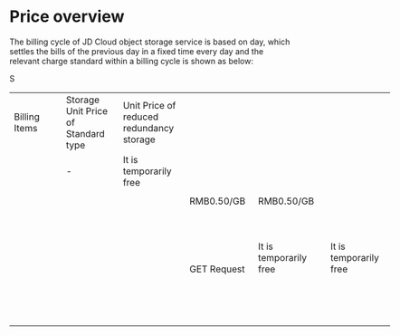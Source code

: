 # Price overview

The billing cycle of JD Cloud object storage service is based on day, which settles the bills of the previous day in a fixed time every day and the relevant charge standard within a billing cycle is shown as below:

<body link="#0563C1" vlink="#954F72">

<table border=0 cellpadding=0 cellspacing=0 width=673 style='border-collapse:
 collapse;table-layout:fixed;width:505pt;border-spacing: 0px;font-variant-ligatures: normal;
 font-variant-caps: normal;orphans: 2;text-align:start;widows: 2;-webkit-text-stroke-width: 0px;
 text-decoration-style: initial;text-decoration-color: initial'>
 <col width=96 style='mso-width-source:userset;mso-width-alt:3072;width:72pt'>
 <col width=160 style='mso-width-source:userset;mso-width-alt:5120;width:120pt'>
 <col width=219 style='mso-width-source:userset;mso-width-alt:6997;width:164pt'>
 <col width=198 style='mso-width-source:userset;mso-width-alt:6336;width:149pt'>
 <tr height=40 style='mso-height-source:userset;height:30.0pt'>
  <td colspan=2 height=40 class=xl65 width=256 style=’height:30.0pt;width:192pt’>Billing Items</td>
  <td class=xl65 width=219 style=’border-left:none;width:164pt’>Storage Unit Price of Standard type</td>
  S<td class=xl65 width=198 style=’border-left:none;width:149pt’>Unit Price of reduced redundancy storage</td>
 </tr>
 <tr height=40 style='mso-height-source:userset;height:30.0pt'>
  <td rowspan=3 height=120 class=xl66 width=96 style='height:90.0pt;border-top:
  none;width:72pt’>Storage Capacity</td>
  <td rowspan=2 class=xl66 width=160 style=’border-top:none;width:120pt’>Actual Storage Space Usage</td>
  S<td class=xl66 width=219 style=’border-top:none;border-left:none;width:164pt’>RMB0.00427/GB/day</td>
  <td class=xl66 width=198 style=’border-top:none;border-left:none;width:149pt’>RMB0.00233/GB/day</td>
 </tr>
 <tr height=40 style='mso-height-source:userset;height:30.0pt'>
  <td height=40 class=xl66 width=219 style='height:30.0pt;border-top:none;
  border-left:none;width:164pt’>(RMB0.128/GB/month)</td>
  <td class=xl66 width=198 style=’border-top:none;border-left:none;width:149pt’>(RMB0.07/GB/month)</td>
 </tr>
 <tr height=40 style='mso-height-source:userset;height:30.0pt'>
  <td height=40 class=xl66 width=160 style='height:30.0pt;border-top:none;
  border-left:none;width:120pt’>Data getting back amount</td>
  <td class=xl66 width=219 style='border-top:none;border-left:none;width:164pt'>-</td>
  <td class=xl66 width=198 style=’border-top:none;border-left:none;width:149pt’>It is temporarily free</td>
 </tr>
 <tr height=40 style='mso-height-source:userset;height:30.0pt'>
  <td rowspan=6 height=240 class=xl66 width=96 style='height:180.0pt;
  border-top:none;width:72pt’>Access Traffic</td>
  <td class=xl66 width=160 style=’border-top:none;border-left:none;width:120pt’>Intranet Input Traffic</td>
  <td class=xl66 width=219 style=’border-top:none;border-left:none;width:164pt’>Free</td>
  <td class=xl66 width=198 style=’border-top:none;border-left:none;width:149pt’>Free</td>
 </tr>
 <tr height=40 style='mso-height-source:userset;height:30.0pt'>
  <td height=40 class=xl66 width=160 style='height:30.0pt;border-top:none;
  border-left:none;width:120pt’>Intranet Output Traffic</td>
  <td class=xl66 width=219 style=’border-top:none;border-left:none;width:164pt’>Free</td>
  <td class=xl66 width=198 style=’border-top:none;border-left:none;width:149pt’>Free</td>
 </tr>
 <tr height=40 style='mso-height-source:userset;height:30.0pt'>
  <td height=40 class=xl66 width=160 style='height:30.0pt;border-top:none;
  border-left:none;width:120pt’>Internet Input Traffic</td>
  <td class=xl66 width=219 style=’border-top:none;border-left:none;width:164pt’>Free</td>
  <td class=xl66 width=198 style=’border-top:none;border-left:none;width:149pt’>Free</td>
 </tr>
 <tr height=40 style='mso-height-source:userset;height:30.0pt'>
  <td height=40 class=xl66 width=160 style='height:30.0pt;border-top:none;
  border-left:none;width:120pt’>Internet Output Traffic</td>
  <td class=xl66 width=219 style='border-top:none;border-left:none;width:164pt'>RMB0.50/GB</td>
  <td class=xl66 width=198 style=’border-top:none;border-left:none;width:149pt’>RMB0.50/GB</td>
 </tr>
 <tr height=40 style='mso-height-source:userset;height:30.0pt'>
  <td height=40 class=xl66 width=160 style='height:30.0pt;border-top:none;
  border-left:none;width:120pt’>CDN back-to-source output traffic</td>
  <td class=xl66 width=219 style=’border-top:none;border-left:none;width:164pt’>RMB0.14/GB</td>
  <td class=xl66 width=198 style=’border-top:none;border-left:none;width:149pt’>RMB0.14/GB</td>
 </tr>
 <tr height=40 style='mso-height-source:userset;height:30.0pt'>
  <td height=40 class=xl66 width=160 style='height:30.0pt;border-top:none;
  border-left:none;width:120pt’>Cross-region Replication Traffic</td>
  <td class=xl66 width=219 style=’border-top:none;border-left:none;width:164pt’>It is temporarily free</td>
  <td class=xl66 width=198 style=’border-top:none;border-left:none;width:149pt’>It is temporarily free</td>
 </tr>
 <tr height=40 style='mso-height-source:userset;height:30.0pt'>
  <td rowspan=2 height=80 class=xl66 width=96 style='height:60.0pt;border-top:
  none;width:72pt’>Number of Requests</td>
  <td class=xl66 width=160 style='border-top:none;border-left:none;width:120pt’>GET Request</td>
  <td class=xl66 width=219 style=’border-top:none;border-left:none;width:164pt’>It is temporarily free</td>
  <td class=xl66 width=198 style=’border-top:none;border-left:none;width:149pt’>It is temporarily free</td>
 </tr>
 <tr height=40 style='mso-height-source:userset;height:30.0pt'>
  <td height=40 class=xl66 width=160 style='height:30.0pt;border-top:none;
  border-left:none;width:120pt’>PUT Request</td>
  <td class=xl66 width=219 style=’border-top:none;border-left:none;width:164pt’>It is temporarily free</td>
  <td class=xl66 width=198 style=’border-top:none;border-left:none;width:149pt’>It is temporarily free</td>
 </tr>
</table>
